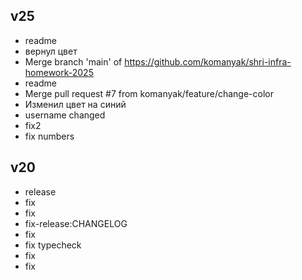 ## v25

- readme
- вернул цвет
- Merge branch 'main' of https://github.com/komanyak/shri-infra-homework-2025
- readme
- Merge pull request #7 from komanyak/feature/change-color
- Изменил цвет на синий
- username changed
- fix2
- fix numbers

## v20

- release
- fix
- fix
- fix-release:CHANGELOG
- fix
- fix typecheck
- fix
- fix


